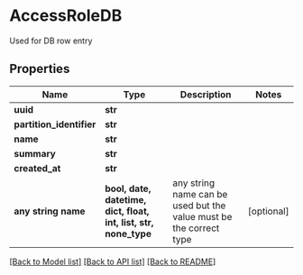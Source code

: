 # AccessRoleDB

Used for DB row entry

## Properties
Name | Type | Description | Notes
------------ | ------------- | ------------- | -------------
**uuid** | **str** |  | 
**partition_identifier** | **str** |  | 
**name** | **str** |  | 
**summary** | **str** |  | 
**created_at** | **str** |  | 
**any string name** | **bool, date, datetime, dict, float, int, list, str, none_type** | any string name can be used but the value must be the correct type | [optional]

[[Back to Model list]](../README.md#documentation-for-models) [[Back to API list]](../README.md#documentation-for-api-endpoints) [[Back to README]](../README.md)


